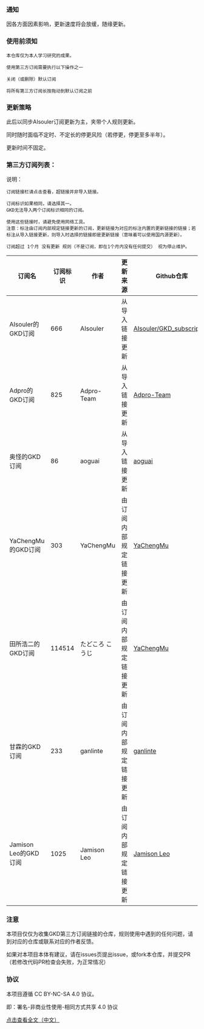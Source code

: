 ### 通知

因各方面因素影响，更新速度将会放缓，随缘更新。

### 使用前须知

    本仓库仅为本人学习研究的成果。

    使用第三方订阅需要执行以下操作之一

    关闭（或删除）默认订阅

    将所有第三方订阅长按拖动到默认订阅之前


### 更新策略

此后以同步AIsouler订阅更新为主，夹带个人规则更新。

同时随时面临不定时、不定长的停更风险（若停更，停更至多半年）。

更新时间不固定。

### 第三方订阅列表：

说明：

    订阅链接栏请点击查看，超链接并非导入链接。

    订阅标识如果相同，请选择其一。
    GKD无法导入两个订阅标识相同的订阅。

    使用这些链接时，请避免使用网络工具。
    注意：标注由订阅内部规定链接更新的订阅，更新链接为对应的标注内置的更新链接的链接；若标注从导入链接更新，则导入时选择的链接即是更新链接（意味着可以使用国内源更新）。

    订阅超过 1个月 没有更新 规则（不是订阅，即在1个月内没有任何提交） 视为停止维护。

|订阅名|订阅标识|作者|更新来源|Github仓库|订阅链接|维护状态|
|-----|------|----|------|---------|-------|-------|
|AIsouler的GKD订阅|666|AIsouler|从导入链接更新|[AIsouler/GKD_subscription](https://github.com/AIsouler/GKD_subscription)|<ul><li>[链接地址](https://raw.gitmirror.com/AIsouler/GKD_subscription/main/dist/AIsouler_gkd.json5)</li><br></ul>|仍在维护|
|Adpro的GKD订阅|825|Adpro-Team|从导入链接更新|[Adpro-Team](https://github.com/Adpro-Team/GKD_subscription)|<ul><li>[链接地址](https://raw.gitmirror.com/Adpro-Team/GKD_subscription/main/dist/Adpro_gkd.json5)</li><br></ul>|仍在维护|
|奥怪的GKD订阅|86|aoguai|从导入链接更新|[aoguai](https://github.com/aoguai/subscription)|<ul><li>[链接地址](https://raw.gitmirror.com/aoguai/subscription/custom/dist/aoguai_gkd.json5)</li><br></ul>|仍在维护|
|YaChengMu的GKD订阅|303|YaChengMu|由订阅内部规定链接更新|[YaChengMu](https://github.com/YaChengMu/subscription)|<ul><li>[链接地址](https://raw.gitmirror.com/YaChengMu/subscription/main/dist/gkd.json5)</li><br></ul>|仍在维护|
|田所浩二的GKD订阅|114514|たどころ こうじ|由订阅内部规定链接更新|[YaChengMu](https://github.com/gkd-sub-repo/114514_subscription)|<ul><li>[链接地址](https://raw.gitmirror.com/gkd-sub-repo/114514_subscription/main/dist/114514_gkd.json5)</li><br></ul>|仍在维护|
|甘霖的GKD订阅|233|ganlinte|由订阅内部规定链接更新|[ganlinte](https://github.com/ganlinte/GKD-subscription)|<ul><li>[链接地址](https://raw.gitmirror.com/GKD-subscription/main/dist/ganlin_gkd.json5)</li><br></ul>|仍在维护|
|Jamison Leo的GKD订阅|1025|Jamison Leo|由订阅内部规定链接更新|[Jamison Leo](https://github.com/JamisonLeo/GKD-subscription)|<ul><li>[链接地址](https://raw.gitmirror.com/JamisonLeo/GKD-subscription/main/subscription.json)</li><br></ul>|停止维护|

### 注意

本项目仅仅为收集GKD第三方订阅链接的仓库，规则使用中遇到的任何问题，请到对应的仓库或联系对应的作者反馈。

如果对本项目本体有建议，请在issues页提出issue，或fork本仓库，并提交PR（若修改代码PR检查会失败，为正常情况）

### 协议

本项目遵循 CC BY-NC-SA 4.0 协议。

即：署名-非商业性使用-相同方式共享 4.0 协议

[点击查看全文（中文）](https://creativecommons.org/licenses/by-nc-sa/4.0/legalcode.zh-hans)

